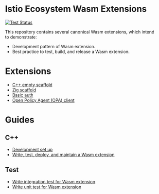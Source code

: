# Istio Ecosystem Wasm Extensions
[![Test Status][test-badge]][test-link]

This repository contains several canonical Wasm extensions, which intend to demonstrate:
* Development pattern of Wasm extension.
* Best practice to test, build, and release a Wasm extension.

# Extensions

* [C++ empty scaffold](/extensions/scaffold/)
* [Zig scaffold](/extensions/zig_demo/)
* [Basic auth](/extensions/basic_auth/)
* [Open Policy Agent (OPA) client](/extensions/opa/)

# Guides

## C++
* [Development set up](doc/development-setup.md)
* [Write, test, deploy, and maintain a Wasm extension](./doc/write-a-wasm-extension-with-cpp.md)

## Test
* [Write integration test for Wasm extension](./doc/write-integration-test.md)
* [Write unit test for Wasm extension](./doc/write-cpp-unit-test.md)

[test-badge]: https://github.com/istio-ecosystem/wasm-extensions/workflows/Test/badge.svg
[test-link]: https://github.com/istio-ecosystem/wasm-extensions/actions?query=workflow%3ATest
